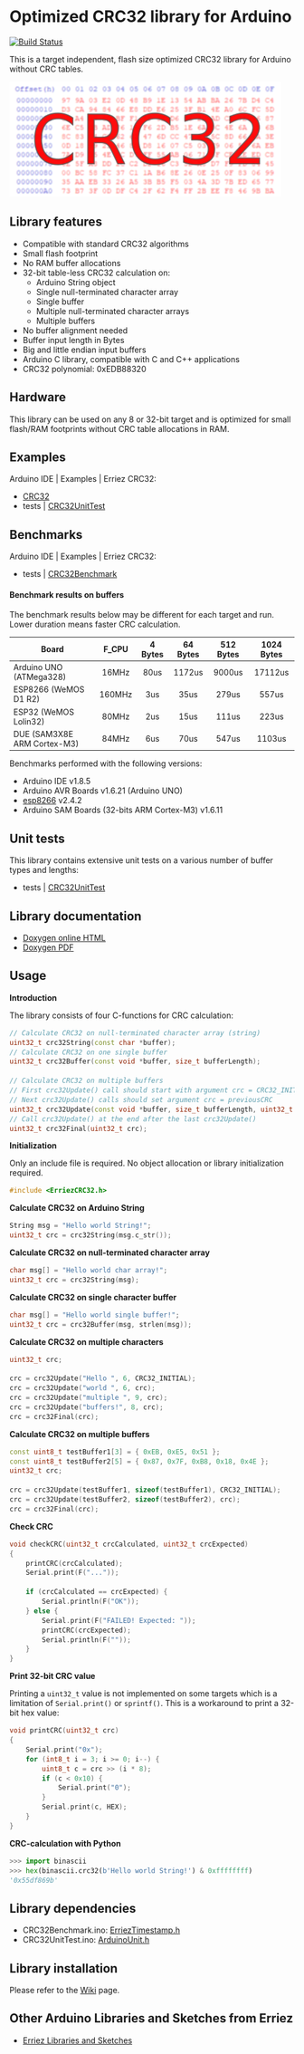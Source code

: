# Optimized CRC32 library for Arduino
[![Build Status](https://travis-ci.org/Erriez/ErriezCRC32.svg?branch=master)](https://travis-ci.org/Erriez/ErriezCRC32)

This is a target independent, flash size optimized CRC32 library for Arduino without CRC tables.

![CRC32](https://raw.githubusercontent.com/Erriez/ErriezCRC32/master/extras/CRC32.png)


## Library features

- Compatible with standard CRC32 algorithms
- Small flash footprint
- No RAM buffer allocations
- 32-bit table-less CRC32 calculation on:
  - Arduino String object
  - Single null-terminated character array
  - Single buffer
  - Multiple null-terminated character arrays
  - Multiple buffers
- No buffer alignment needed
- Buffer input length in Bytes
- Big and little endian input buffers
- Arduino C library, compatible with C and C++ applications
- CRC32 polynomial: 0xEDB88320


## Hardware

This library can be used on any 8 or 32-bit target and is optimized for small flash/RAM footprints
without CRC table allocations in RAM.


## Examples

Arduino IDE | Examples | Erriez CRC32:

* [CRC32](https://github.com/Erriez/ErriezCRC32/blob/master/examples/CRC32/CRC32.ino)
* tests | [CRC32UnitTest](https://github.com/Erriez/ErriezCRC32/blob/master/tests/CRC32UnitTest/CRC32UnitTest.ino)


## Benchmarks

Arduino IDE | Examples | Erriez CRC32:

* tests | [CRC32Benchmark](https://github.com/Erriez/ErriezCRC32/blob/master/tests/CRC32Benchmark/CRC32Benchmark.ino)


#### Benchmark results on buffers

The benchmark results below may be different for each target and run. Lower duration means faster CRC calculation.

| Board                       | F_CPU  | 4 Bytes | 64 Bytes | 512 Bytes | 1024 Bytes |
| --------------------------- | :----: | :-----: | :------: | :-------: | :--------: |
| Arduino UNO (ATMega328)     | 16MHz  |  80us   |  1172us  |  9000us   |  17112us   |
| ESP8266 (WeMOS D1 R2)       | 160MHz |   3us   |   35us   |   279us   |   557us    |
| ESP32 (WeMOS Lolin32)       | 80MHz  |   2us   |   15us   |   111us   |   223us    |
| DUE (SAM3X8E ARM Cortex-M3) | 84MHz  |   6us   |   70us   |   547us   |   1103us   |

Benchmarks performed with the following versions:

* Arduino IDE v1.8.5
* Arduino AVR Boards v1.6.21 (Arduino UNO)
* [esp8266](http://arduino.esp8266.com/stable/package_esp8266com_index.json) v2.4.2
* Arduino SAM Boards (32-bits ARM Cortex-M3) v1.6.11

## Unit tests

This library contains extensive unit tests on a various number of buffer types and lengths:

* tests | [CRC32UnitTest](https://github.com/Erriez/ErriezCRC32/blob/master/tests/CRC32UnitTest/CRC32UnitTest.ino)


## Library documentation

* [Doxygen online HTML](https://erriez.github.io/ErriezCRC32)
* [Doxygen PDF](https://github.com/Erriez/ErriezCRC32/raw/gh-pages/latex/ErriezCRC32.pdf)


## Usage

**Introduction**

The library consists of four C-functions for CRC calculation:

```c++
// Calculate CRC32 on null-terminated character array (string)
uint32_t crc32String(const char *buffer);
// Calculate CRC32 on one single buffer
uint32_t crc32Buffer(const void *buffer, size_t bufferLength);

// Calculate CRC32 on multiple buffers
// First crc32Update() call should start with argument crc = CRC32_INITIAL
// Next crc32Update() calls should set argument crc = previousCRC
uint32_t crc32Update(const void *buffer, size_t bufferLength, uint32_t crc);
// Call crc32Update() at the end after the last crc32Update()
uint32_t crc32Final(uint32_t crc);
```

**Initialization**

Only an include file is required. No object allocation or library initialization required.

```c++
#include <ErriezCRC32.h>
```

**Calculate CRC32 on Arduino String**

```c++
String msg = "Hello world String!";
uint32_t crc = crc32String(msg.c_str());
```

**Calculate CRC32 on null-terminated character array**

```c++
char msg[] = "Hello world char array!";
uint32_t crc = crc32String(msg);
```

**Calculate CRC32 on single character buffer**

```c++
char msg[] = "Hello world single buffer!";
uint32_t crc = crc32Buffer(msg, strlen(msg));
```

**Calculate CRC32 on multiple characters**

```c++
uint32_t crc;

crc = crc32Update("Hello ", 6, CRC32_INITIAL);
crc = crc32Update("world ", 6, crc);
crc = crc32Update("multiple ", 9, crc);
crc = crc32Update("buffers!", 8, crc);
crc = crc32Final(crc);
```

**Calculate CRC32 on multiple buffers**

```c++
const uint8_t testBuffer1[3] = { 0xEB, 0xE5, 0x51 };
const uint8_t testBuffer2[5] = { 0x87, 0x7F, 0xB8, 0x18, 0x4E };
uint32_t crc;

crc = crc32Update(testBuffer1, sizeof(testBuffer1), CRC32_INITIAL);
crc = crc32Update(testBuffer2, sizeof(testBuffer2), crc);
crc = crc32Final(crc);
```

**Check CRC**

```c++
void checkCRC(uint32_t crcCalculated, uint32_t crcExpected)
{
    printCRC(crcCalculated);
    Serial.print(F("..."));

    if (crcCalculated == crcExpected) {
        Serial.println(F("OK"));
    } else {
        Serial.print(F("FAILED! Expected: "));
        printCRC(crcExpected);
        Serial.println(F(""));
    }
}
```

**Print 32-bit CRC value**

Printing a ```uint32_t``` value is not implemented on some targets which is a limitation of ```Serial.print()``` or ```sprintf()```. 
This is a workaround to print a 32-bit hex value:

```c++
void printCRC(uint32_t crc)
{
	Serial.print("0x");
    for (int8_t i = 3; i >= 0; i--) {
        uint8_t c = crc >> (i * 8);
        if (c < 0x10) {
            Serial.print("0");
        }
        Serial.print(c, HEX);
    }
}
```

**CRC-calculation with Python**

```python
>>> import binascii
>>> hex(binascii.crc32(b'Hello world String!') & 0xffffffff)
'0x55df869b'
```



## Library dependencies

* CRC32Benchmark.ino: [ErriezTimestamp.h](https://github.com/Erriez/ErriezTimestamp.git)
* CRC32UnitTest.ino: [ArduinoUnit.h](https://github.com/mmurdoch/arduinounit)


## Library installation

Please refer to the [Wiki](https://github.com/Erriez/ErriezArduinoLibrariesAndSketches/wiki) page.


## Other Arduino Libraries and Sketches from Erriez

* [Erriez Libraries and Sketches](https://github.com/Erriez/ErriezArduinoLibrariesAndSketches)
